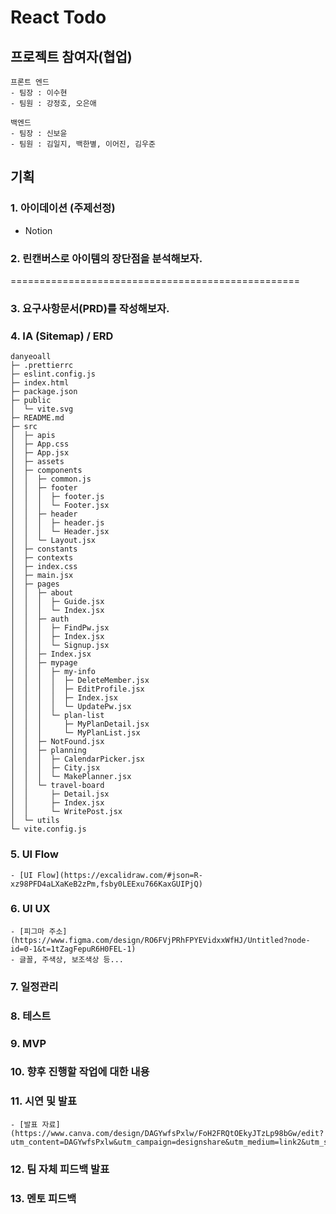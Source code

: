 # React Todo

## 프로젝트 참여자(협업)

```
프론트 엔드
- 팀장 : 이수현
- 팀원 : 강정호, 오은애

백엔드
- 팀장 : 신보윤
- 팀원 : 김일지, 백한별, 이어진, 김우준
```

## 기획

### 1. 아이데이션 (주제선정)

- Notion

### 2. 린캔버스로 아이템의 장단점을 분석해보자.

==================================================

### 3. 요구사항문서(PRD)를 작성해보자.

### 4. IA (Sitemap) / ERD

```
danyeoall
├─ .prettierrc
├─ eslint.config.js
├─ index.html
├─ package.json
├─ public
│  └─ vite.svg
├─ README.md
├─ src
│  ├─ apis
│  ├─ App.css
│  ├─ App.jsx
│  ├─ assets
│  ├─ components
│  │  ├─ common.js
│  │  ├─ footer
│  │  │  ├─ footer.js
│  │  │  └─ Footer.jsx
│  │  ├─ header
│  │  │  ├─ header.js
│  │  │  └─ Header.jsx
│  │  └─ Layout.jsx
│  ├─ constants
│  ├─ contexts
│  ├─ index.css
│  ├─ main.jsx
│  ├─ pages
│  │  ├─ about
│  │  │  ├─ Guide.jsx
│  │  │  └─ Index.jsx
│  │  ├─ auth
│  │  │  ├─ FindPw.jsx
│  │  │  ├─ Index.jsx
│  │  │  └─ Signup.jsx
│  │  ├─ Index.jsx
│  │  ├─ mypage
│  │  │  ├─ my-info
│  │  │  │  ├─ DeleteMember.jsx
│  │  │  │  ├─ EditProfile.jsx
│  │  │  │  ├─ Index.jsx
│  │  │  │  └─ UpdatePw.jsx
│  │  │  └─ plan-list
│  │  │     ├─ MyPlanDetail.jsx
│  │  │     └─ MyPlanList.jsx
│  │  ├─ NotFound.jsx
│  │  ├─ planning
│  │  │  ├─ CalendarPicker.jsx
│  │  │  ├─ City.jsx
│  │  │  └─ MakePlanner.jsx
│  │  └─ travel-board
│  │     ├─ Detail.jsx
│  │     ├─ Index.jsx
│  │     └─ WritePost.jsx
│  └─ utils
└─ vite.config.js

```

### 5. UI Flow

    - [UI Flow](https://excalidraw.com/#json=R-xz98PFD4aLXaKeB2zPm,fsby0LEExu766KaxGUIPjQ)

### 6. UI UX

    - [피그마 주소](https://www.figma.com/design/RO6FVjPRhFPYEVidxxWfHJ/Untitled?node-id=0-1&t=1tZagFepuR6H0FEL-1)
    - 글꼴, 주색상, 보조색상 등...

### 7. 일정관리

### 8. 테스트

### 9. MVP

### 10. 향후 진행할 작업에 대한 내용

### 11. 시연 및 발표

    - [발표 자료](https://www.canva.com/design/DAGYwfsPxlw/FoH2FRQtOEkyJTzLp98bGw/edit?utm_content=DAGYwfsPxlw&utm_campaign=designshare&utm_medium=link2&utm_source=sharebutton)

### 12. 팀 자체 피드백 발표

### 13. 멘토 피드백

